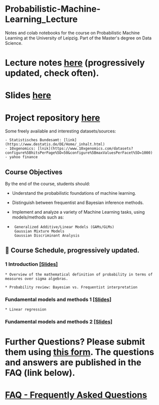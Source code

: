 # Probabilistic-Machine-Learning_Lecture
Notes and colab notebooks for the course on Probabilistic Machine Learning at the University of Leipzig. Part of the Master's degree on Data Science.

# Lecture notes [here](https://drive.google.com/drive/folders/1j7gkEYXaCap3xLlUoXHxi9vUxrTQ-Z_0?usp=drive_link) (progressively updated, check often).
# Slides [here](https://drive.google.com/drive/folders/1c_jzsbBfxUJ4liPvTVpDsGAfjhJK7azM?usp=drive_link)

# Project repository [here](https://github.com/IvaroEkel/Probabilistic-Machine-Learning_lecture-PROJECTS/)

Some freely available and interesting datasets/sources:

    - Statistisches Bundesamt: [link](https://www.destatis.de/DE/Home/_inhalt.html)
    - 10xgenomics: [lnik](https://www.10xgenomics.com/datasets?configure%5BhitsPerPage%5D=50&configure%5BmaxValuesPerFacet%5D=1000)
    - yahoo finance


## Course Objectives

By the end of the course, students should:

- Understand the probabilistic foundations of machine learning.
  
- Distinguish between frequentist and Bayesian inference methods.
  
- Implement and analyze a variety of Machine Learning tasks, using models/methods such as:
-      Generalized Additive/Linear Models (GAMs/GLMs)
       Gaussian Mixture Models
       Gaussian Discriminant Analysis
        
      
  


## 📅 Course Schedule, progressively updated.
### 1 Introduction [[Slides]](https://docs.google.com/presentation/d/15pFVypBnxA93y9JRPg8n3IzqDSWTCBn5NMYJn3cdxk8/edit?slide=id.g32b2470f7de_0_0#slide=id.g32b2470f7de_0_0)

    * Overview of the mathematical definition of probability in terms of measures over sigma algebras.

    * Probability review: Bayesian vs. Frequentist interpretation

### Fundamental models and methods 1 [[Slides]]() 

    * Linear regression

    

### Fundamental models and methods 2 [[Slides]](https://drive.google.com/file/d/1ILcVhL8adLvycJfArOglyi90KP1ym0Tg/view?usp=drive_link)


# Further Questions? Please submit them using [this form](https://cloud.scadsai.uni-leipzig.de/index.php/apps/forms/s/aqG6wrnoWtqSHXb65PrEHHTr). The questions and answers are published in the FAQ (link below).

# [FAQ - Frequently Asked Questions](https://github.com/IvaroEkel/Probabilistic-Machine-Learning_Lecture/blob/cd893a2230238b122c4a2a9cc459edde17371eba/FAQ.md)


